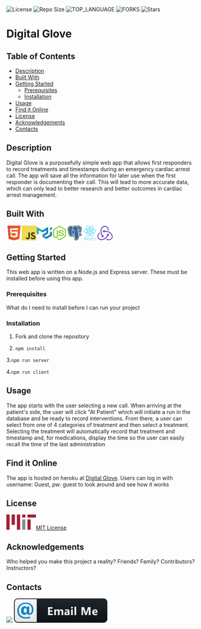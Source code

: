 ![License](https://img.shields.io/github/license/jgaffaney/https://github.com/jgaffaney/digital-glove.svg?style=for-the-badge) ![Repo Size](https://img.shields.io/github/languages/code-size/jgaffaney/https://github.com/jgaffaney/digital-glove.svg?style=for-the-badge) ![TOP_LANGUAGE](https://img.shields.io/github/languages/top/jgaffaney/https://github.com/jgaffaney/digital-glove.svg?style=for-the-badge) ![FORKS](https://img.shields.io/github/forks/jgaffaney/https://github.com/jgaffaney/digital-glove.svg?style=for-the-badge&social) ![Stars](https://img.shields.io/github/stars/jgaffaney/https://github.com/jgaffaney/digital-glove.svg?style=for-the-badge)
    
# Digital Glove

## Table of Contents

- [Description](#description)
- [Built With](#built-with)
- [Getting Started](#getting-started)
  - [Prerequisites](#prerequisites)
  - [Installation](#installation)
- [Usage](#usage)
- [Find it Online](#find-it-online)
- [License](#license)
- [Acknowledgements](#acknowledgements)
- [Contacts](#contacts)

## Description

Digital Glove is a purposefully simple web app that allows first responders to record treatments and timestamps during an emergency cardiac arrest call.  The app will save all the information for later use when the first responder is documenting their call.  This will lead to more accurate data, which can only lead to better research and better outcomes in cardiac arrest management.

## Built With

<a href="https://developer.mozilla.org/en-US/docs/Web/HTML"><img src="https://raw.githubusercontent.com/devicons/devicon/master/icons/html5/html5-original.svg" height="40px" width="40px" /></a><a href="https://developer.mozilla.org/en-US/docs/Web/JavaScript"><img src="https://raw.githubusercontent.com/devicons/devicon/master/icons/javascript/javascript-original.svg" height="40px" width="40px" /></a><a href="https://material-ui.com/"><img src="https://raw.githubusercontent.com/devicons/devicon/master/icons/materialui/materialui-original.svg" height="40px" width="40px" /></a><a href="https://nodejs.org/en/"><img src="https://raw.githubusercontent.com/devicons/devicon/master/icons/nodejs/nodejs-original.svg" height="40px" width="40px" /></a><a href="https://www.postgresql.org/"><img src="https://raw.githubusercontent.com/devicons/devicon/master/icons/postgresql/postgresql-original.svg" height="40px" width="40px" /></a><a href="https://reactjs.org/"><img src="https://raw.githubusercontent.com/devicons/devicon/master/icons/react/react-original-wordmark.svg" height="40px" width="40px" /></a><a href="https://redux.js.org/"><img src="https://raw.githubusercontent.com/devicons/devicon/master/icons/redux/redux-original.svg" height="40px" width="40px" /></a>

## Getting Started

This web app is written on a Node.js and Express server.  These must be installed before using this app.  

### Prerequisites

What do I need to install before I can run your project

### Installation

1. Fork and clone the repository

2. `npm install`

3.`npm run server`

4.`npm run client`

## Usage

The app starts with the user selecting a new call.  When arriving at the patient's side, the user will click "At Patient" which will initiate a run in the database and be ready to record interventions.  From there, a user can select from one of 4 categories of treatment and then select a treatment.  Selecting the treatment will automatically record that treatment and timestamp and, for medications, display the time so the user can easily recall the time of the last administration

## Find it Online

The app is hosted on heroku at <a href="https://digital-glove.herokuapp.com/#/home">Digital Glove</a>.  Users can log in with username: Guest, pw: guest to look around and see how it works

## License

<a href="https://choosealicense.com/licenses/mit/"><img src="https://raw.githubusercontent.com/johnturner4004/readme-generator/master/src/components/assets/images/mit.svg" height=40 />MIT License</a>

## Acknowledgements

Who helped you make this project a reality? Friends? Family? Contributors? Instructors?

## Contacts

<a href="https://www.linkedin.com/in/"><img src="https://img.shields.io/badge/LinkedIn-0077B5?style=for-the-badge&logo=linkedin&logoColor=white" /></a>  <a href="mailto:"><img src=https://raw.githubusercontent.com/johnturner4004/readme-generator/master/src/components/assets/images/email_me_button_icon_151852.svg /></a>
